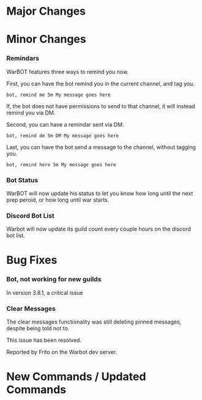 # Major Changes

# Minor Changes

### Remindars

WarBOT features three ways to remind you now.

First, you can have the bot remind you in the current channel, and tag you.
```
bot, remind me 5m My message goes here
```
If, the bot does not have permissions to send to that channel, it will instead remind you via DM.

Second, you can have a remindar sent via DM.
```
bot, remind dm 5m DM My message goes here
```

Last, you can have the bot send a message to the channel, without tagging you.
```
bot, remind here 5m My message goes here
```
### Bot Status

WarBOT will now update his status to let you know how long until the next prep peroid, or how long until war starts.

### Discord Bot List

Warbot will now update its guild count every couple hours on the discord bot list.

# Bug Fixes

### Bot, not working for new guilds

In version 3.8.1, a critical issue 

### Clear Messages

The clear messages functionality was still deleting pinned messages, despite being told not to.

This issue has been resolved.

Reported by Frito on the Warbot dev server.
# New Commands / Updated Commands
